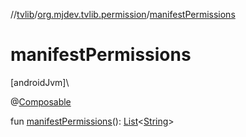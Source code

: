 //[tvlib](../../index.md)/[org.mjdev.tvlib.permission](index.md)/[manifestPermissions](manifest-permissions.md)

# manifestPermissions

[androidJvm]\

@[Composable](https://developer.android.com/reference/kotlin/androidx/compose/runtime/Composable.html)

fun [manifestPermissions](manifest-permissions.md)(): [List](https://kotlinlang.org/api/latest/jvm/stdlib/kotlin.collections/-list/index.html)&lt;[String](https://kotlinlang.org/api/latest/jvm/stdlib/kotlin/-string/index.html)&gt;
